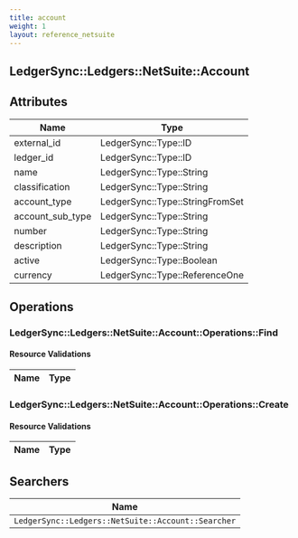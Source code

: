 ```yaml
---
title: account
weight: 1
layout: reference_netsuite
---
```


## LedgerSync::Ledgers::NetSuite::Account

## Attributes

| Name | Type |
| ---- | ---- |
| external_id | LedgerSync::Type::ID |
| ledger_id | LedgerSync::Type::ID |
| name | LedgerSync::Type::String |
| classification | LedgerSync::Type::String |
| account_type | LedgerSync::Type::StringFromSet |
| account_sub_type | LedgerSync::Type::String |
| number | LedgerSync::Type::String |
| description | LedgerSync::Type::String |
| active | LedgerSync::Type::Boolean |
| currency | LedgerSync::Type::ReferenceOne |


## Operations

### LedgerSync::Ledgers::NetSuite::Account::Operations::Find

#### Resource Validations

| Name | Type |
| ---- | ---- |
### LedgerSync::Ledgers::NetSuite::Account::Operations::Create

#### Resource Validations

| Name | Type |
| ---- | ---- |

## Searchers

| Name |
| ---- |
| `LedgerSync::Ledgers::NetSuite::Account::Searcher` |
